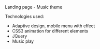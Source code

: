 Landing page - Music theme

Technologies used:
- Adaptive design, mobile menu with effect
- CSS3 animation for different elements
- JQuery
- Music play
